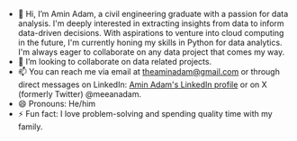 - 👋 Hi, I’m Amin Adam, a civil engineering graduate with a passion for data analysis. I'm deeply interested in extracting insights from data to inform data-driven decisions. With aspirations to venture into cloud computing in the future, I'm currently honing my skills in Python for data analytics. I'm always eager to collaborate on any data project that comes my way.
- 💞️ I’m looking to collaborate on data related projects.
- 📫 You can reach me via email at theaminadam@gmail.com or through direct messages on LinkedIn: [Amin Adam's LinkedIn profile](https://www.linkedin.com/in/amin-adam-3b66ba195?lipi=urn%3Ali%3Apage%3Ad_flagship3_profile_view_base_contact_details%3BgPIZl6vwSiuOXwJAyNwLsQ%3D%3D) or on X (formerly Twitter) @meeanadam.
- 😄 Pronouns: He/him
- ⚡ Fun fact: I love problem-solving and spending quality time with my family.

<!---
theAminAdam/theAminAdam is a ✨ special ✨ repository because its `README.md` (this file) appears on your GitHub profile.
You can click the Preview link to take a look at your changes.
--->
